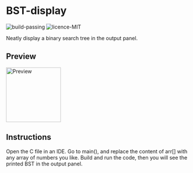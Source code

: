 # BST-display 
![build-passing](https://img.shields.io/badge/build-passing-brightgreen)
![licence-MIT](https://img.shields.io/badge/license-MIT-blue)

Neatly display a binary search tree in the output panel.


## Preview
<img width="150" alt="Preview" src="https://user-images.githubusercontent.com/77775845/106124630-4a1e8680-6129-11eb-8c11-8291de3192dc.png">

## Instructions
Open the C file in an IDE. Go to main(), and replace the content of arr[] with any array of numbers you like.
Build and run the code, then you will see the printed BST in the output panel.
